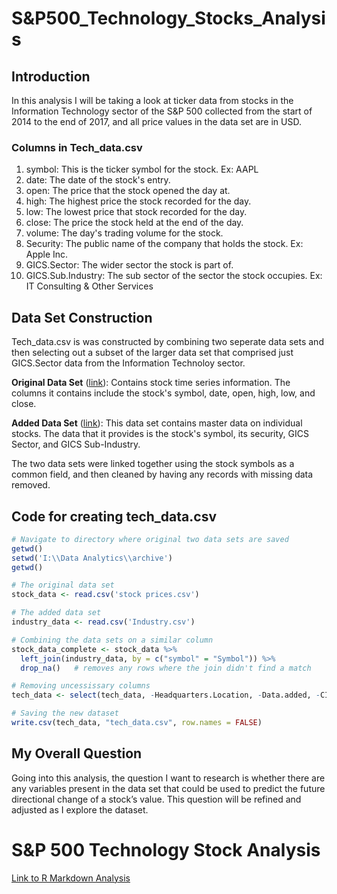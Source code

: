 # S&P500_Technology_Stocks_Analysis

## Introduction
In this analysis I will be taking a look at ticker data from stocks in the Information Technology sector of the S&P 500 collected from the start of 2014 to the end of 2017, and all price values in the data set are in USD.

### Columns in Tech_data.csv
1. symbol: This is the ticker symbol for the stock. Ex: AAPL
2. date: The date of the stock's entry.
3. open: The price that the stock opened the day at.
4. high: The highest price the stock recorded for the day.
5. low: The lowest price that stock recorded for the day.
6. close: The price the stock held at the end of the day.
7. volume: The day's trading volume for the stock.
8. Security: The public name of the company that holds the stock. Ex: Apple Inc.
9. GICS.Sector: The wider sector the stock is part of.
10. GICS.Sub.Industry: The sub sector of the sector the stock occupies. Ex: IT Consulting & Other Services

## Data Set Construction
Tech_data.csv is was constructed by combining two seperate data sets and then selecting out a subset of the larger data set that comprised just GICS.Sector data from the Information Technoloy sector. 

**Original Data Set** ([link](https://www.kaggle.com/datasets/mysarahmadbhat/stock-prices)): Contains stock time series information. The columns it contains include the stock's symbol, date, open, high, low, and close. 

**Added Data Set** ([link](https://en.wikipedia.org/wiki/List_of_S%26P_500_companies?utm_source=chatgpt.com)): This data set contains master data on individual stocks. The data that it provides is the stock's symbol, its security, GICS Sector, and GICS Sub-Industry. 

The two data sets were linked together using the stock symbols as a common field, and then cleaned by having any records with missing data removed.

## Code for creating tech_data.csv

```r
# Navigate to directory where original two data sets are saved
getwd()
setwd('I:\\Data Analytics\\archive')
getwd()

# The original data set
stock_data <- read.csv('stock prices.csv')

# The added data set
industry_data <- read.csv('Industry.csv')

# Combining the data sets on a similar column
stock_data_complete <- stock_data %>%
  left_join(industry_data, by = c("symbol" = "Symbol")) %>%
  drop_na()   # removes any rows where the join didn't find a match

# Removing uncessissary columns
tech_data <- select(tech_data, -Headquarters.Location, -Data.added, -CIK, -Founded)

# Saving the new dataset
write.csv(tech_data, "tech_data.csv", row.names = FALSE)
```


## My Overall Question
Going into this analysis, the question I want to research is whether there are any variables present in the data set that could be used to predict the future directional change of a stock’s value. This question will be refined and adjusted as I explore the dataset.

# S&P 500 Technology Stock Analysis 
[Link to R Markdown Analysis](https://d-e-nelson.github.io/SnP_500_Technology_Stocks_Analysis/SnP%20500%20Stock%20Analysis.html)

